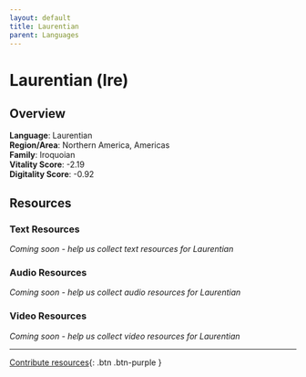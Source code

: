 ```yaml
---
layout: default
title: Laurentian
parent: Languages
---
```


# Laurentian (lre)

## Overview

**Language**: Laurentian  
**Region/Area**: Northern America, Americas  
**Family**: Iroquoian  
**Vitality Score**: -2.19  
**Digitality Score**: -0.92  

## Resources

### Text Resources
*Coming soon - help us collect text resources for Laurentian*

### Audio Resources
*Coming soon - help us collect audio resources for Laurentian*

### Video Resources
*Coming soon - help us collect video resources for Laurentian*

---

[Contribute resources](https://fairtrain.github.io/){: .btn .btn-purple }

